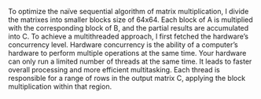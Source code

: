 To optimize the naïve sequential algorithm of matrix multiplication, I divide the matrixes into smaller blocks size of 64x64. Each block of A is multiplied with the corresponding block of B, and the partial results are accumulated into C. To achieve a multithreaded approach, I first fetched the hardware’s concurrency level. Hardware concurrency is the ability of a computer’s hardware to perform multiple operations at the same time. Your hardware can only run a limited number of threads at the same time. It leads to faster overall processing and more efficient multitasking. Each thread is responsible for a range of rows in the output matrix C, applying the block multiplication within that region.
